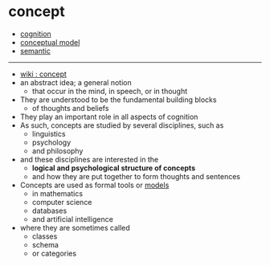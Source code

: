 # concept

- [cognition](cognition)
- [conceptual model](conceptual-model)
- [semantic](semantic)

---

- [wiki : concept](https://en.wikipedia.org/wiki/Concept)
- an abstract idea; a general notion
     - that occur in the mind, in speech, or in thought
- They are understood to be the fundamental building blocks
     - of thoughts and beliefs
- They play an important role in all aspects of cognition
- As such, concepts are studied by several disciplines, such as
     - linguistics
     - psychology
     - and philosophy
- and these disciplines are interested in the
     - **logical and psychological structure of concepts**
     - and how they are put together to form thoughts and sentences
- Concepts are used as formal tools or [models](model)
     - in mathematics
     - computer science
     - databases
     - and artificial intelligence
- where they are sometimes called
     - classes
     - schema
     - or categories
